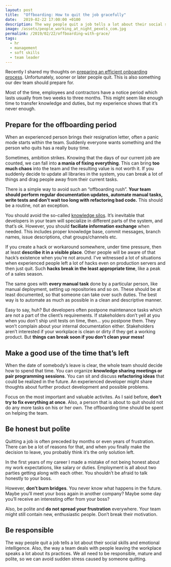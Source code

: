 ```yaml
---
layout: post
title:  "Offboarding: How to quit the job gracefully"
date:   2019-02-22 17:00:00 +0100
description: The way people quit a job tells a lot about their social skills and responsibility. Let's see how a development team can prepare for people leaving the place.
image: /assets/people_working_at_night_pexels_com.jpg
permalink: /2019/02/22/offboarding-with-grace/
tags:
  - hr
  - management
  - soft skills
  - team leader
---
```


Recently I shared my thoughts on [preparing an efficient onboarding process](/2019/02/08/6-steps-to-effective-developers-onboarding/). Unfortunately, sooner or later people quit. This is also something our dev team should prepare for.

Most of the time, employees and contractors have a notice period which lasts usually from two weeks to three months. This might seem like enough time to transfer knowledge and duties, but my experience shows that it’s never enough.

## Prepare for the offboarding period

When an experienced person brings their resignation letter, often a panic mode starts within the team. Suddenly everyone wants something and the person who quits has a really busy time.

Sometimes, ambition strikes. Knowing that the days of our current job are counted, we can fall into **a mania of fixing everything**. This can bring **too much chaos** into the team and the resulting value is not worth it. If you suddenly decide to update all libraries in the system, you can break a lot of things and drag people away from their current tasks.

There is a simple way to avoid such an “offboarding rush”. **Your team should perform regular documentation updates, automate manual tasks, write tests and don’t wait too long with refactoring bad code.** This should be a routine, not an exception.

You should avoid the so-called [knowledge silos](https://www.investopedia.com/terms/s/silo-mentality.asp). It’s inevitable that developers in your team will specialize in different parts of the system, and that’s ok. However, you should **faciliate information exchange** when needed. This includes proper knowledge base, commit messages, branch names, issue descriptions, chat groups/channels etc.

If you create a hack or workaround somewhere, under time pressure, then at least **describe it in a visible place**. Other people will be aware of that hack’s existence when you’re not around. I’ve witnessed a lot of situations when experienced people left a lot of hacks even on production servers and then just quit. Such **hacks break in the least appropriate time**, like a peak of a sales season.

The same goes with **every manual task** done by a particular person, like manual deployment, setting up repositories and so on. These should be at least documented, so that someone can take over such duties. The best way is to automate as much as possible in a clean and descriptive manner.

Easy to say, huh? But developers often postpone maintenance tasks which are not a part of the client’s requirements. If stakeholders don’t yell at you when you don’t ship unit tests on time, then… you postpone them. They won’t complain about your internal documentation either. Stakeholders aren’t interested if your workplace is clean or dirty if they get a working product. But **things can break soon if you don’t clean your mess!**

## Make a good use of the time that’s left

When the date of somebody’s leave is clear, the whole team should decide how to spend that time. You can organize **knowledge sharing meetings or pair programming sessions**. You can sit and discuss **refactoring ideas** that could be realized in the future. An experienced developer might share thoughts about further product development and possible problems.

Focus on the most important and valuable activites. As I said before, **don’t try to fix everything at once**. Also, a person that is about to quit should not do any more tasks on his or her own. The offboarding time should be spent on helping the team.

## Be honest but polite

Quitting a job is often preceded by months or even years of frustration. There can be a lot of reasons for that, and when you finally make the decision to leave, you probably think it’s the only solution left.

In the first years of my career I made a mistake of not being honest about my work expectations, like salary or duties. Employment is all about two parties getting along with each other. You shouldn’t be afraid to talk honestly to your boss.

However, **don’t burn bridges**. You never know what happens in the future. Maybe you’ll meet your boss again in another company? Maybe some day you’ll receive an interesting offer from your boss?

Also, be polite and **do not spread your frustration** everywhere. Your team might still contain new, enthusiastic people. Don’t break their motivation.

## Be responsible

The way people quit a job tells a lot about their social skills and emotional intelligence. Also, the way a team deals with people leaving the workplace speaks a lot about its practices. We all need to be responsible, mature and polite, so we can avoid sudden stress caused by someone quitting.
